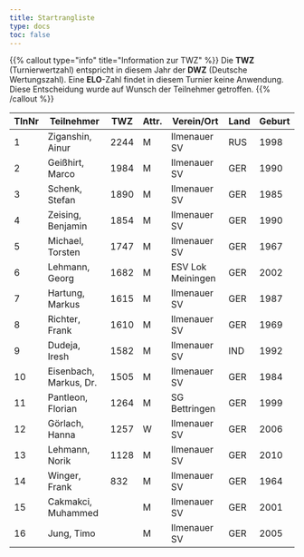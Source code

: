```yaml
---
title: Startrangliste
type: docs
toc: false
---
```


{{% callout type="info" title="Information zur TWZ" %}}
Die **TWZ** (Turnierwertzahl) entspricht in diesem Jahr der **DWZ** (Deutsche Wertungszahl). Eine **ELO**-Zahl findet in diesem Turnier keine Anwendung.  
Diese Entscheidung wurde auf Wunsch der Teilnehmer getroffen.
{{% /callout %}}

| TlnNr | Teilnehmer             | TWZ  | Attr. | Verein/Ort        | Land | Geburt |
| ----- | ---------------------- | ---- | ----- | ----------------- | ---- | ------ |
| 1     | Ziganshin, Ainur       | 2244 | M     | Ilmenauer SV      | RUS  | 1998   |
| 2     | Geißhirt, Marco        | 1984 | M     | Ilmenauer SV      | GER  | 1990   |
| 3     | Schenk, Stefan         | 1890 | M     | Ilmenauer SV      | GER  | 1985   |
| 4     | Zeising, Benjamin      | 1854 | M     | Ilmenauer SV      | GER  | 1990   |
| 5     | Michael, Torsten       | 1747 | M     | Ilmenauer SV      | GER  | 1967   |
| 6     | Lehmann, Georg         | 1682 | M     | ESV Lok Meiningen | GER  | 2002   |
| 7     | Hartung, Markus        | 1615 | M     | Ilmenauer SV      | GER  | 1987   |
| 8     | Richter, Frank         | 1610 | M     | Ilmenauer SV      | GER  | 1969   |
| 9     | Dudeja, Iresh          | 1582 | M     | Ilmenauer SV      | IND  | 1992   |
| 10    | Eisenbach, Markus, Dr. | 1505 | M     | Ilmenauer SV      | GER  | 1984   |
| 11    | Pantleon, Florian      | 1264 | M     | SG Bettringen     | GER  | 1999   |
| 12    | Görlach, Hanna         | 1257 | W     | Ilmenauer SV      | GER  | 2006   |
| 13    | Lehmann, Norik         | 1128 | M     | Ilmenauer SV      | GER  | 2010   |
| 14    | Winger, Frank          | 832  | M     | Ilmenauer SV      | GER  | 1964   |
| 15    | Cakmakci, Muhammed     |      | M     | Ilmenauer SV      | GER  | 2001   |
| 16    | Jung, Timo             |      | M     | Ilmenauer SV      | GER  | 2005   |
